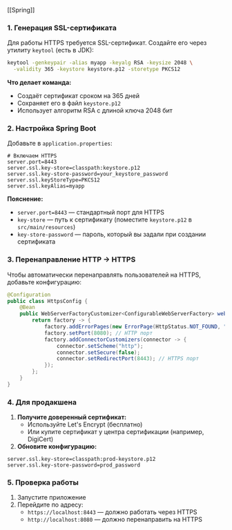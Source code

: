 [[Spring]]

### 1. **Генерация SSL-сертификата**

Для работы HTTPS требуется SSL-сертификат. Создайте его через утилиту `keytool` (есть в JDK):
```bash ignore
keytool -genkeypair -alias myapp -keyalg RSA -keysize 2048 \
  -validity 365 -keystore keystore.p12 -storetype PKCS12
```

**Что делает команда:**
- Создаёт сертификат сроком на 365 дней
- Сохраняет его в файл `keystore.p12`
- Использует алгоритм RSA с длиной ключа 2048 бит

### 2. **Настройка Spring Boot**

Добавьте в `application.properties`:
```properties ignore
# Включаем HTTPS
server.port=8443
server.ssl.key-store=classpath:keystore.p12
server.ssl.key-store-password=your_keystore_password
server.ssl.keyStoreType=PKCS12
server.ssl.keyAlias=myapp
```

**Пояснение:**
- `server.port=8443` — стандартный порт для HTTPS
- `key-store` — путь к сертификату (поместите `keystore.p12` в `src/main/resources`)
- `key-store-password` — пароль, который вы задали при создании сертификата

### 3. **Перенаправление HTTP → HTTPS**

Чтобы автоматически перенаправлять пользователей на HTTPS, добавьте конфигурацию:
```java ignore
@Configuration
public class HttpsConfig {
    @Bean
    public WebServerFactoryCustomizer<ConfigurableWebServerFactory> webServerFactoryCustomizer() {
        return factory -> {
            factory.addErrorPages(new ErrorPage(HttpStatus.NOT_FOUND, "/not-found"));
            factory.setPort(8080); // HTTP порт
            factory.addConnectorCustomizers(connector -> {
                connector.setScheme("http");
                connector.setSecure(false);
                connector.setRedirectPort(8443); // HTTPS порт
            });
        };
    }
}
```

### 4. **Для продакшена**

1. **Получите доверенный сертификат:**
    - Используйте Let's Encrypt (бесплатно)
    - Или купите сертификат у центра сертификации (например, DigiCert)
2. **Обновите конфигурацию:**
```properties ignore
server.ssl.key-store=classpath:prod-keystore.p12
server.ssl.key-store-password=prod_password
```

### 5. **Проверка работы**

1. Запустите приложение
2. Перейдите по адресу:
    - `https://localhost:8443` — должно работать через HTTPS
    - `http://localhost:8080` — должно перенаправить на HTTPS